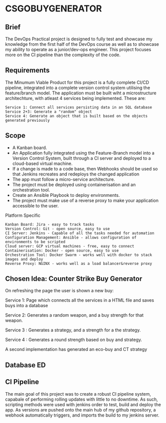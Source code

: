 # CSGOBUYGENERATOR

## Brief

The DevOps Practical project is designed to fully test and showcase my knowledge from the first half of the DevOps course as well as to showcase my ability to operate as a junior/dev-ops engineer. This project focuses more on the CI pipeline than the complexity of the code.

## Requirements

The Minumum Viable Product for this project is a fully complete CI/CD pipeline, integrated into a complete version control system utilising the feature/branch model. The application must be built wiht a microstructure architechture, with atleast 4 services being implemented. These are:

    Service 1: Connect all services persisting data in an SQL database
    Service 2+3: Generate a "random" object 
    Service 4: Generate an object that is built based on the objects generated previously

## Scope

* A Kanban board.
* An Application fully integrated using the Feature-Branch model into a Version Control System, built through a CI server and deployed to a cloud-based virtual machine.
* If a change is made to a code base, then Webhooks should be used so that Jenkins recreates and redeploys the changed application
* The app must follow a micro-service architecture.
* The project must be deployed using containerisation and an orchestration tool.
* Create an Ansible Playbook to deploy environments.
* The project must make use of a reverse proxy to make your application accessible to the user.

Platform Specific

    Kanban Board: Jira - easy to track tasks
    Version Control: Git - open source, easy to use
    CI Server: Jenkins - Capable of all the tasks needed for automation
    Configuration Management: Ansible - allows configuration of environments to be scripted
    Cloud server: GCP virtual machines - free, easy to connect
    Containerisation: Docker - open source, easy to use
    Orchestration Tool: Docker Swarm - works well with docker to stack images and deploy
    Reverse Proxy: NGINX - works well as a load balancer&reverse proxy

## Chosen Idea: Counter Strike Buy Generator 

On refreshing the page the user is shown a new buy:

Service 1: Page which connects all the services in a HTML file and saves buys into a database

Service 2: Generates a random weapon, and a buy strength for that weapon.

Service 3 : Generates a strategy, and a strength for a the strategy.

Service 4 : Generates a round strength based on buy and strategy.

A second implementation has generated an eco-buy and CT strategy

## Database ED

## CI Pipeline

The main goal of this project was to create a robust CI pipeline system, capabale of performing rolling updates with little to no downtime. As such, scripting methods were used with jenkins order to test, build and deploy the app. As versions are pushed onto the main hub of my github repository, a webhook automatically triggers, and imports the build to my jenkins server. 